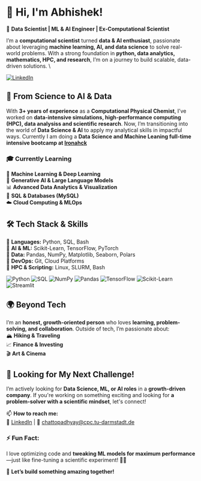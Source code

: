 # 👋 Hi, I'm Abhishek!  

🚀 **Data Scientist | ML & AI Engineer | Ex-Computational Scientist**  

I’m a **computational scientist** turned **data & AI enthusiast**, passionate about leveraging **machine learning, AI, and data science** to solve real-world problems. With a strong foundation in **python, data analytics, mathematics, HPC, and research**, I’m on a journey to build scalable, data-driven solutions. \\

[![LinkedIn](https://img.shields.io/badge/LinkedIn-blue?logo=linkedin&style=for-the-badge)](https://www.linkedin.com/in/techyabhishek)

## 🔬 **From Science to AI & Data**  
With **3+ years of experience** as a **Computational Physical Chemist**, I’ve worked on **data-intensive simulations, high-performance computing (HPC), data analysiss and scientific research**. Now, I’m transitioning into the world of **Data Science & AI** to apply my analytical skills in impactful ways. Currently I am doing a **Data Science and Machine Leaning full-time intensive bootcamp at [Ironahck](https://www.ironhack.com/de-en/data-science-machine-learning/remote)**

### 🎓 **Currently Learning**  
🧠 **Machine Learning & Deep Learning**  
🤖 **Generative AI & Large Language Models**  
📊 **Advanced Data Analytics & Visualization**  
💾 **SQL & Databases (MySQL)**  
☁️ **Cloud Computing & MLOps**  

## 🛠️ **Tech Stack & Skills**  
🔹 **Languages:** Python, SQL, Bash  
🔹 **AI & ML:** Scikit-Learn, TensorFlow, PyTorch  
🔹 **Data:** Pandas, NumPy, Matplotlib, Seaborn, Polars  
🔹 **DevOps:** Git, Cloud Platforms  
🔹 **HPC & Scripting:** Linux, SLURM, Bash

![Python](https://img.shields.io/badge/Python-3670A0?style=for-the-badge&logo=python&logoColor=ffdd54)
![SQL](https://img.shields.io/badge/SQL-336791?style=for-the-badge&logo=postgresql&logoColor=white)
![NumPy](https://img.shields.io/badge/NumPy-013243?style=for-the-badge&logo=numpy&logoColor=white)
![Pandas](https://img.shields.io/badge/Pandas-150458?style=for-the-badge&logo=pandas&logoColor=white)
![TensorFlow](https://img.shields.io/badge/TensorFlow-FF6F00?style=for-the-badge&logo=tensorflow&logoColor=white)
![Scikit-Learn](https://img.shields.io/badge/Scikit--Learn-F7931E?style=for-the-badge&logo=scikit-learn&logoColor=white)
![Streamlit](https://img.shields.io/badge/Streamlit-FF4B4B?style=for-the-badge&logo=streamlit&logoColor=white)

## 🌍 **Beyond Tech**  
I’m an **honest, growth-oriented person** who loves **learning, problem-solving, and collaboration**. Outside of tech, I’m passionate about:  
🏔️ **Hiking & Traveling**  
📈 **Finance & Investing**  
🎬 **Art & Cinema**  

## 🚀 **Looking for My Next Challenge!**  
I’m actively looking for **Data Science, ML, or AI roles** in a **growth-driven company**. If you're working on something exciting and looking for **a problem-solver with a scientific mindset**, let's connect!  

📫 **How to reach me:**  
🔗 [LinkedIn](https://www.linkedin.com/in/techyabhishek) | 📧 chattopadhyay@cpc.tu-darmstadt.de  

### ⚡ **Fun Fact:**  
I love optimizing code and **tweaking ML models for maximum performance**—just like fine-tuning a scientific experiment! 🔬✨  

🚀 **Let’s build something amazing together!**  
